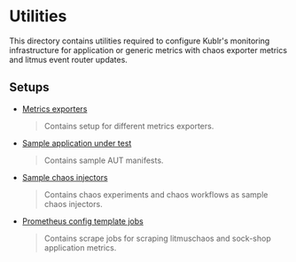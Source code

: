 # Utilities

This directory contains utilities required to configure Kublr's monitoring infrastructure for application or generic metrics with chaos exporter metrics and litmus event router updates.

## Setups

- [Metrics exporters](https://github.com/litmuschaos/litmus/blob/master/monitoring/platforms/kublr/utils/metrics-exporters)

  > Contains setup for different metrics exporters.

- [Sample application under test](https://github.com/litmuschaos/litmus/blob/master/monitoring/platforms/kublr/utils/sample-application-under-test)

  > Contains sample AUT manifests.

- [Sample chaos injectors](https://github.com/litmuschaos/litmus/blob/master/monitoring/platforms/kublr/utils/sample-chaos-injectors)

  > Contains chaos experiments and chaos workflows as sample chaos injectors.

- [Prometheus config template jobs](https://github.com/litmuschaos/litmus/blob/master/monitoring/platforms/kublr/utils/prometheus-config-template-jobs.yaml)

  > Contains scrape jobs for scraping litmuschaos and sock-shop application metrics.
